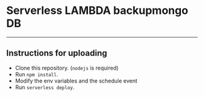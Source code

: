# Serverless LAMBDA backupmongo DB

_____________________________
## Instructions for uploading

- Clone this repository. (`nodejs` is required)
- Run `npm install`.
- Modify the env variables and the schedule event
- Run `serverless deploy`.
